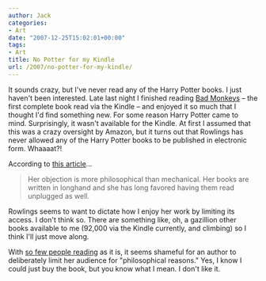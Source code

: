 ```yaml
---
author: Jack
categories:
- Art
date: "2007-12-25T15:02:01+00:00"
tags:
- Art
title: No Potter for my Kindle
url: /2007/no-potter-for-my-kindle/
---
```


It sounds crazy, but I've never read any of the Harry Potter books. I just haven't been interested. Late last night I finished reading [Bad Monkeys][1] &#8211; the first complete book read via the Kindle &#8211; and enjoyed it so much that I thought I'd find something new. For some reason Harry Potter came to mind. Surprisingly, it wasn't available for the Kindle. At first I assumed that this was a crazy oversight by Amazon, but it turns out that Rowlings has never allowed any of the Harry Potter books to be published in electronic form. Whaaaat?!

According to [this article][2]&#8230;

> Her objection is more philosophical than mechanical. Her books are written in longhand and she has long favored having them read unplugged as well.

Rowlings seems to want to dictate how I enjoy her work by limiting its access. I don't think so. There are something like, oh, a gazillion other books available to me (92,000 via the Kindle currently, and climbing) so I think I'll just move along.

With [so few people reading][3] as it is, it seems shameful for an author to deliberately limit her audience for "philosophical reasons." Yes, I know I could just buy the book, but you know what I mean. I don't like it.

 [1]: http://www.amazon.com/gp/product/0061240419?ie=UTF8&tag=jackbaty-20&linkCode=as2&camp=1789&creative=9325&creativeASIN=0061240419
 [2]: http://www.gainesville.com/article/20071223/NEWS/712220314/1006/NEWS "gainsville.com"
 [3]: http://www.nea.gov/news/news07/TRNR.html
